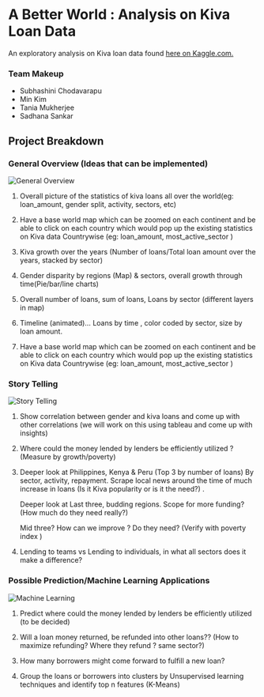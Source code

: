 # A Better World : Analysis on Kiva Loan Data

An exploratory analysis on Kiva loan data found [here on Kaggle.com.](https://www.kaggle.com/kiva/data-science-for-good-kiva-crowdfunding)

### Team Makeup

* Subhashini Chodavarapu
* Min Kim
* Tania Mukherjee
* Sadhana Sankar

## Project Breakdown

### General Overview (Ideas that can be implemented)

![General Overview](https://github.com/taniamukherjee/Assignment_betterworld/blob/master/static/images/data_view.jpg)

1. Overall picture of the statistics of kiva loans all over the world(eg: loan_amount, gender split, activity, sectors, etc)

2. Have a base world map which can be zoomed on each continent and be able to click on each country which would pop up the existing statistics on Kiva data Countrywise (eg: loan_amount, most_active_sector )

3. Kiva growth over the years (Number of loans/Total loan amount over the years, stacked by sector)

4. Gender disparity by regions (Map) & sectors, overall growth through time(Pie/bar/line charts)

5. Overall number of loans, sum of loans, Loans by sector (different layers in map) 

6. Timeline (animated)… Loans by time , color coded by sector, size by loan amount.

7. Have a base world map which can be zoomed on each continent and be able to click on each country which would pop up the existing statistics on Kiva data Countrywise (eg: loan_amount, most_active_sector )

### Story Telling

![Story Telling](https://github.com/taniamukherjee/Assignment_betterworld/blob/master/static/images/storytelling.jpg)

1. Show correlation between gender and kiva loans and come up with other correlations (we will work on this using tableau and come up with insights)

2. Where could the money lended by lenders be efficiently utilized ? (Measure by growth/poverty)

3. Deeper look at Philippines, Kenya & Peru (Top 3 by number of loans) By sector, activity, repayment. Scrape local news        around the time of much increase in loans (Is it Kiva popularity or is it the need?) . 

   Deeper look at Last three, budding regions. Scope for more funding? (How much do they need really?)

   Mid three? How can we improve ? Do they need? (Verify with poverty index )

4. Lending to teams vs Lending to individuals, in what all sectors does it make a difference? 



### Possible Prediction/Machine Learning Applications

![Machine Learning](https://github.com/taniamukherjee/Assignment_betterworld/blob/master/static/images/DL_multilayer.jpg)

1. Predict where could the money lended by lenders be efficiently utilized (to be decided)

2. Will a loan money returned, be refunded into other loans?? (How to maximize refunding? Where they refund ? same sector?) 

3. How many borrowers might come forward to fulfill a new loan?

4. Group the loans or borrowers into clusters by Unsupervised learning techniques and identify top n features (K-Means)
